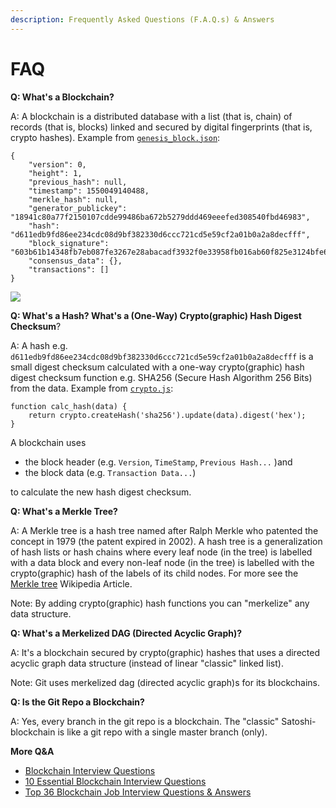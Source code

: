 ```yaml
---
description: Frequently Asked Questions (F.A.Q.s) & Answers
---
```


# FAQ

**Q: What's a Blockchain?**

A: A blockchain is a distributed database with a list \(that is, chain\) of records \(that is, blocks\) linked and secured by digital fingerprints \(that is, crypto hashes\). Example from [`genesis_block.json`](https://github.com/yjjnls/awesome-blockchain/tree/master/src/js/genesis_block.json):

```text
{
    "version": 0,
    "height": 1,
    "previous_hash": null,
    "timestamp": 1550049140488,
    "merkle_hash": null,
    "generator_publickey": "18941c80a77f2150107cdde99486ba672b5279ddd469eeefed308540fbd46983",
    "hash": "d611edb9fd86ee234cdc08d9bf382330d6ccc721cd5e59cf2a01b0a2a8decfff",
    "block_signature": "603b61b14348fb7eb087fe3267e28abacadf3932f0e33958fb016ab60f825e3124bfe6c7198d38f8c91b0a3b1f928919190680e44fbe7289a4202039ffbb2109",
    "consensus_data": {},
    "transactions": []
}
```

[![](https://github.com/yjjnls/awesome-blockchain/raw/master/Basic/img/blockchain-jesus.png)](https://github.com/yjjnls/awesome-blockchain/blob/master/Basic/img/blockchain-jesus.png)

**Q: What's a Hash? What's a \(One-Way\) Crypto\(graphic\) Hash Digest Checksum**?

A: A hash e.g. `d611edb9fd86ee234cdc08d9bf382330d6ccc721cd5e59cf2a01b0a2a8decfff` is a small digest checksum calculated with a one-way crypto\(graphic\) hash digest checksum function e.g. SHA256 \(Secure Hash Algorithm 256 Bits\) from the data. Example from [`crypto.js`](https://github.com/yjjnls/awesome-blockchain/blob/master/src/js/crypto.js):

```text
function calc_hash(data) {
    return crypto.createHash('sha256').update(data).digest('hex');
}
```

A blockchain uses

* the block header \(e.g. `Version`, `TimeStamp`, `Previous Hash...` \)and
* the block data \(e.g. `Transaction Data...`\)

to calculate the new hash digest checksum.

**Q: What's a Merkle Tree?**

A: A Merkle tree is a hash tree named after Ralph Merkle who patented the concept in 1979 \(the patent expired in 2002\). A hash tree is a generalization of hash lists or hash chains where every leaf node \(in the tree\) is labelled with a data block and every non-leaf node \(in the tree\) is labelled with the crypto\(graphic\) hash of the labels of its child nodes. For more see the [Merkle tree](https://en.wikipedia.org/wiki/Merkle_tree) Wikipedia Article.

Note: By adding crypto\(graphic\) hash functions you can "merkelize" any data structure.

**Q: What's a Merkelized DAG \(Directed Acyclic Graph\)?**

A: It's a blockchain secured by crypto\(graphic\) hashes that uses a directed acyclic graph data structure \(instead of linear "classic" linked list\).

Note: Git uses merkelized dag \(directed acyclic graph\)s for its blockchains.

**Q: Is the Git Repo a Blockchain?**

A: Yes, every branch in the git repo is a blockchain. The "classic" Satoshi-blockchain is like a git repo with a single master branch \(only\).  


**More Q&A**

* [Blockchain Interview Questions](https://mindmajix.com/blockchain-interview-questions)
* [10 Essential Blockchain Interview Questions](https://www.toptal.com/blockchain/interview-questions)
* [Top 36 Blockchain Job Interview Questions & Answers](https://blockchainsfactory.com/blockchain-interview-questions/)

